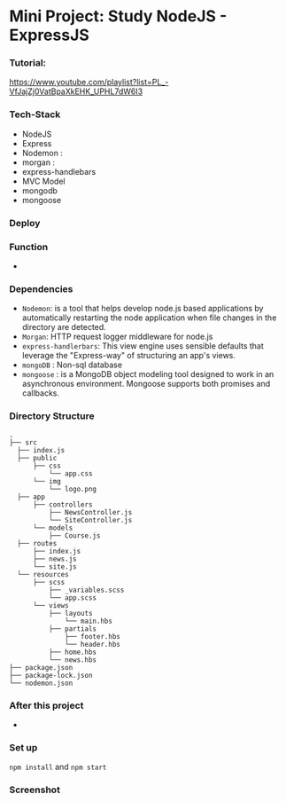 # Mini Project: Study NodeJS - ExpressJS

### Tutorial:

https://www.youtube.com/playlist?list=PL_-VfJajZj0VatBpaXkEHK_UPHL7dW6I3

### Tech-Stack

- NodeJS
- Express
- Nodemon :
- morgan :
- express-handlebars
- MVC Model
- mongodb
- mongoose

### Deploy

### Function

-

### Dependencies

- `Nodemon`: is a tool that helps develop node.js based applications by automatically restarting the node application when file changes in the directory are detected.
- `Morgan`: HTTP request logger middleware for node.js
- `express-handlerbars`: This view engine uses sensible defaults that leverage the "Express-way" of structuring an app's views.
- `mongoDB` : Non-sql database
- `mongoose` : is a MongoDB object modeling tool designed to work in an asynchronous environment. Mongoose supports both promises and callbacks.

### Directory Structure

```
.
├── src
  ├── index.js
  ├── public
      ├── css
          └── app.css
      └── img
          └── logo.png
  ├── app
      ├── controllers
          ├── NewsController.js
          └── SiteController.js
      └── models
          ├── Course.js
  ├── routes
      ├── index.js
      ├── news.js
      └── site.js
  └── resources
      ├── scss
          ├── _variables.scss
          └── app.scss
      └── views
          ├── layouts
              └── main.hbs
          ├── partials
              ├── footer.hbs
              └── header.hbs
          ├── home.hbs
          └── news.hbs
├── package.json
├── package-lock.json
└── nodemon.json
```

### After this project

-

### Set up

`npm install` and `npm start`

### Screenshot
